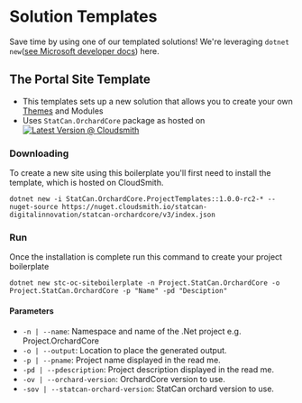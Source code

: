 # Solution Templates

Save time by using one of our templated solutions! We're leveraging `dotnet new`([see Microsoft developer docs](https://docs.microsoft.com/en-us/dotnet/core/tools/dotnet-new)) here.

## The Portal Site Template

* This templates sets up a new solution that allows you to create your own [Themes](https://docs.orchardcore.net/en/dev/docs/getting-started/theme/) and Modules
* Uses `StatCan.OrchardCore` package as hosted on [![Latest Version @ Cloudsmith](https://api-prd.cloudsmith.io/badges/version/statcan-digitalinnovation/statcan-orchardcore/nuget/StatCan.OrchardCore.Application.Targets/latest/x/?render=true&badge_token=gAAAAABfdxH6m77MW-BAV88OzcnBYogkQkz-9UGxGe3tKAO5j2o_zhK9bs8K-zdIfR8Js2G37dZ6ZaXqKJ7k-z1oh1kBDSVxeEk-OqZpRruKsZOucGSh9Us%3D)](https://cloudsmith.io/~statcan-digitalinnovation/repos/statcan-orchardcore/packages/detail/nuget/StatCan.OrchardCore.Application.Targets/latest/)


### Downloading

To create a new site using this boilerplate you'll first need to install the template, which is hosted on CloudSmith.

```CMD
dotnet new -i StatCan.OrchardCore.ProjectTemplates::1.0.0-rc2-* --nuget-source https://nuget.cloudsmith.io/statcan-digitalinnovation/statcan-orchardcore/v3/index.json
```

### Run
Once the installation is complete run this command to create your project boilerplate

```
dotnet new stc-oc-siteboilerplate -n Project.StatCan.OrchardCore -o Project.StatCan.OrchardCore -p "Name" -pd "Desciption"
```

#### Parameters

- `-n | --name`: Namespace and name of the .Net project e.g. Project.OrchardCore
- `-o | --output`: Location to place the generated output.
- `-p | --pname`: Project name displayed in the read me.
- `-pd | --pdescription`: Project description displayed in the read me.
- `-ov | --orchard-version`: OrchardCore version to use.
- `-sov | --statcan-orchard-version`: StatCan orchard version to use.

